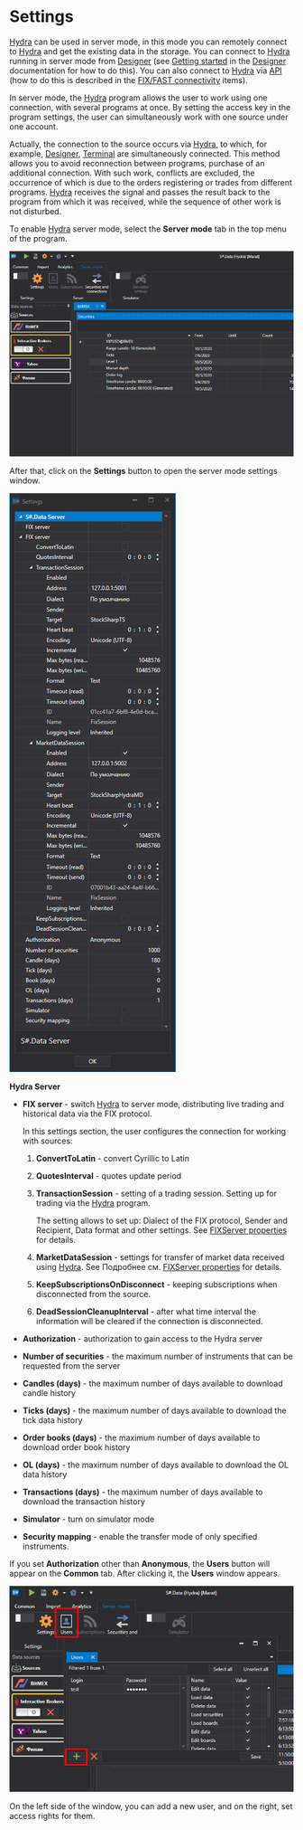 # Settings

[Hydra](../../hydra.md) can be used in server mode, in this mode you can remotely connect to [Hydra](../../hydra.md) and get the existing data in the storage. You can connect to [Hydra](../../hydra.md) running in server mode from [Designer](../../designer.md) (see [Getting started](../../designer/market_data_storage/getting_started.md) in the [Designer](../../designer.md) documentation for how to do this). You can also connect to [Hydra](../../hydra.md) via [API](../../api.md) (how to do this is described in the [FIX\/FAST connectivity](fix_fast_connectivity.md) items).

In server mode, the [Hydra](../../hydra.md) program allows the user to work using one connection, with several programs at once. By setting the access key in the program settings, the user can simultaneously work with one source under one account.

Actually, the connection to the source occurs via [Hydra](../../hydra.md), to which, for example, [Designer](../../designer.md), [Terminal](../../terminal.md) are simultaneously connected. This method allows you to avoid reconnection between programs, purchase of an additional connection. With such work, conflicts are excluded, the occurrence of which is due to the orders registering or trades from different programs. [Hydra](../../hydra.md) receives the signal and passes the result back to the program from which it was received, while the sequence of other work is not disturbed. 

To enable [Hydra](../../hydra.md) server mode, select the **Server mode** tab in the top menu of the program.

![hydra server menu](../../../images/hydra_server_menu.png)

After that, click on the **Settings** button to open the server mode settings window.

![hydra server](../../../images/hydra_server.png)

**Hydra Server**

- **FIX server** \- switch [Hydra](../../hydra.md) to server mode, distributing live trading and historical data via the FIX protocol. 

  In this settings section, the user configures the connection for working with sources: 
  1. **ConvertToLatin** \- convert Cyrillic to Latin 
  2. **QuotesInterval** \- quotes update period 
  3. **TransactionSession** \- setting of a trading session. Setting up for trading via the [Hydra](../../hydra.md) program. 

     The setting allows to set up: Dialect of the FIX protocol, Sender and Recipient, Data format and other settings. See [FIXServer properties](https://doc.stocksharp.ru/html/Properties_T_StockSharp_Fix_FixServer.htm) for details.
  4. **MarketDataSession** \- settings for transfer of market data received using [Hydra](../../hydra.md). See Подробнее см. [FIXServer properties](https://doc.stocksharp.ru/html/Properties_T_StockSharp_Fix_FixServer.htm) for details. 
  5. **KeepSubscriptionsOnDisconnect** \- keeping subscriptions when disconnected from the source. 
  6. **DeadSessionCleanupInterval** \- after what time interval the information will be cleared if the connection is disconnected.
- **Authorization** \- authorization to gain access to the Hydra server 
- **Number of securities** \- the maximum number of instruments that can be requested from the server 
- **Candles (days)** \- the maximum number of days available to download candle history 
- **Ticks (days)** \- the maximum number of days available to download the tick data history 
- **Order books (days)** \- the maximum number of days available to download order book history 
- **OL (days)** \- the maximum number of days available to download the OL data history 
- **Transactions (days)** \- the maximum number of days available to download the transaction history 
- **Simulator** \- turn on simulator mode 
- **Security mapping** \- enable the transfer mode of only specified instruments. 

If you set **Authorization** other than **Anonymous**, the **Users** button will appear on the **Common** tab. After clicking it, the **Users** window appears.

![hydra users](../../../images/hydra_users.png)

On the left side of the window, you can add a new user, and on the right, set access rights for them.
